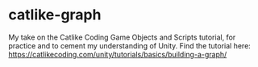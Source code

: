 # catlike-graph
My take on the Catlike Coding Game Objects and Scripts tutorial, for practice and to cement my understanding of Unity. Find the tutorial here: https://catlikecoding.com/unity/tutorials/basics/building-a-graph/
